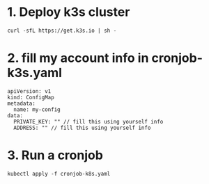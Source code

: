 # 1. Deploy k3s cluster

```
curl -sfL https://get.k3s.io | sh -
```

# 2. fill my account info in cronjob-k3s.yaml

```
apiVersion: v1
kind: ConfigMap
metadata:
  name: my-config
data:
  PRIVATE_KEY: "" // fill this using yourself info
  ADDRESS: "" // fill this using yourself info
```

# 3. Run a cronjob

```
kubectl apply -f cronjob-k8s.yaml
```
